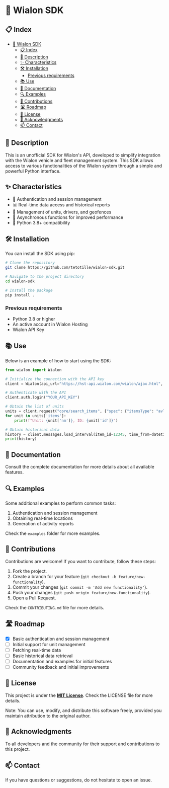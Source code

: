# 🚀 Wialon SDK

## 📋 Index

- [🚀 Wialon SDK](#-wialon-sdk)
  - [📋 Index](#-index)
  - [🚀 Description](#-description)
  - [✨ Characteristics](#-characteristics)
  - [🛠 Installation](#-installation)
    - [Previous requirements](#previous-requirements)
  - [📚 Use](#-use)
  - [📄 Documentation](#-documentation)
  - [🔍 Examples](#-examples)
  - [🤝 Contributions](#-contributions)
  - [🛣 Roadmap](#-roadmap)
  - [📄 License](#-license)
  - [💬 Acknowledgments](#-acknowledgments)
  - [📫 Contact](#-contact)

## 🚀 Description

This is an unofficial SDK for Wialon's API, developed to simplify integration with the Wialon vehicle and fleet management system. This SDK allows access to various functionalities of the Wialon system through a simple and powerful Python interface.

## ✨ Characteristics

- 📡 Authentication and session management
- 📊 Real-time data access and historical reports
- 🚗 Management of units, drivers, and geofences
- 🔄 Asynchronous functions for improved performance
- 🔧 Python 3.8+ compatibility

## 🛠 Installation

You can install the SDK using pip:

```bash
# Clone the repository
git clone https://github.com/tetotille/wialon-sdk.git

# Navigate to the project directory
cd wialon-sdk

# Install the package
pip install .
```

### Previous requirements

- Python 3.8 or higher
- An active account in Wialon Hosting
- Wialon API Key

## 📚 Use

Below is an example of how to start using the SDK:

```python
from wialon import Wialon

# Initialize the connection with the API key
client = Wialon(api_url="https://hst-api.wialon.com/wialon/ajax.html", api_key="YOUR_API_KEY")

# Authenticate with the API
client.auth.login("YOUR_API_KEY")

# Obtain the list of units
units = client.request("core/search_items", {"spec": {"itemsType": "avl_unit", "propName": "sys_name", "propValueMask": "*", "sortType": "sys_name"}, "force": 1, "flags": 1, "from": 0, "to": 0})
for unit in units['items']:
    print(f"Unit: {unit['nm']}, ID: {unit['id']}")

# Obtain historical data
history = client.messages.load_interval(item_id=12345, time_from=datetime(2023, 1, 1), time_to=datetime(2023, 1, 2))
print(history)
```

## 📄 Documentation

Consult the complete documentation for more details about all available features.

## 🔍 Examples

Some additional examples to perform common tasks:

1. Authentication and session management
2. Obtaining real-time locations
3. Generation of activity reports

Check the `examples` folder for more examples.

## 🤝 Contributions

Contributions are welcome! If you want to contribute, follow these steps:

1. Fork the project.
2. Create a branch for your feature (`git checkout -b feature/new-functionality`).
3. Commit your changes (`git commit -m 'Add new functionality'`).
4. Push your changes (`git push origin feature/new-functionality`).
5. Open a Pull Request.

Check the `CONTRIBUTING.md` file for more details.

## 🛣 Roadmap

- [x] Basic authentication and session management
- [ ] Initial support for unit management
- [ ] Fetching real-time data
- [ ] Basic historical data retrieval
- [ ] Documentation and examples for initial features
- [ ] Community feedback and initial improvements

## 📄 License

This project is under the **[MIT License](LICENSE)**. Check the LICENSE file for more details.

Note: You can use, modify, and distribute this software freely, provided you maintain attribution to the original author.

## 💬 Acknowledgments

To all developers and the community for their support and contributions to this project.

## 📫 Contact

If you have questions or suggestions, do not hesitate to open an issue.
